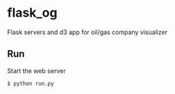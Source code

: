 # flask_og

Flask servers and d3 app for oil/gas company visualizer

## Run

Start the web server

`$ python run.py`
